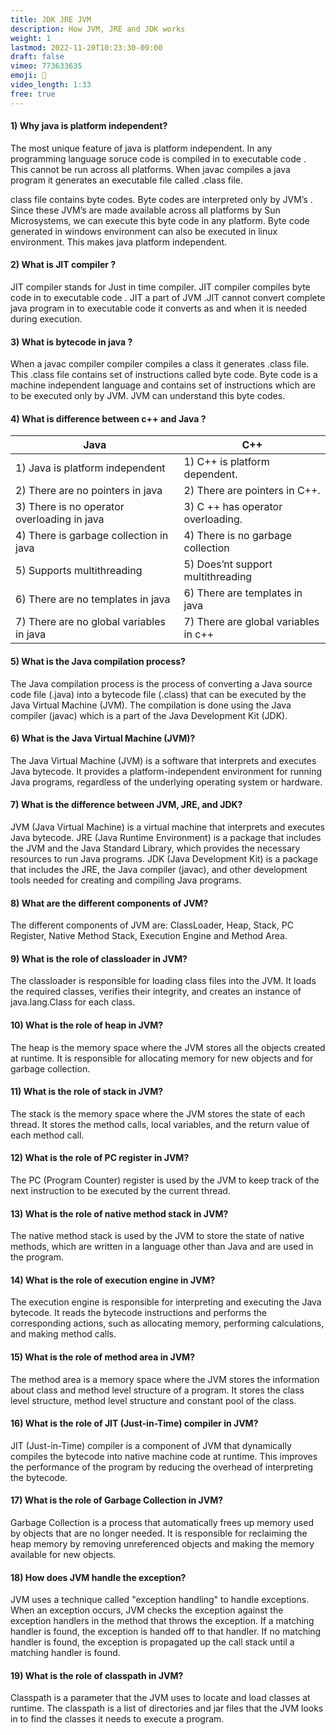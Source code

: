 ```yaml
---
title: JDK JRE JVM
description: How JVM, JRE and JDK works
weight: 1
lastmod: 2022-11-20T10:23:30-09:00
draft: false
vimeo: 773633635
emoji: 🚆
video_length: 1:33
free: true 
---
```


#### 1) Why java is platform independent?

The most unique feature of java is platform independent. In any programming language soruce code is 
compiled in to executable code . This cannot be run across all platforms. When javac compiles a java 
program it generates an executable file called .class file.

class file contains byte codes. Byte codes are interpreted only by JVM’s . Since these JVM’s are made 
available across all platforms by Sun Microsystems, we can execute this byte code in any platform. Byte 
code generated in windows environment can also be executed in linux environment. This makes java 
platform independent.

#### 2) What is JIT compiler ?

JIT compiler stands for Just in time compiler. JIT compiler compiles byte code in to executable code . 
JIT a part of JVM .JIT cannot convert complete java program in to executable code it converts as and 
when it is needed during execution.

#### 3) What is bytecode in java ?

When a javac compiler compiler compiles a class it generates .class file. This .class file contains set of 
instructions called byte code. Byte code is a machine independent language and contains set of 
instructions which are to be executed only by JVM. JVM can understand this byte codes.

#### 4) What is difference between c++ and Java ?

| Java  | C++  |
|---|---|
| 1) Java is platform independent | 1)  C++ is platform dependent. |
| 2) There are no pointers in java   | 2) There are pointers in C++. |
| 3) There is no operator overloading in java  | 3) C ++ has operator overloading.  |
| 4) There is garbage collection in java   | 4) There is no garbage collection  |
| 5) Supports multithreading  |  5) Does’nt support multithreading |
| 6) There are no templates in java  |  6) There are templates in java |
| 7) There are no global variables in java   | 7) There are global variables in c++  |

#### 5) What is the Java compilation process?
The Java compilation process is the process of converting a Java source code file (.java) into a bytecode file (.class) that can be executed by the Java Virtual Machine (JVM). The compilation is done using the Java compiler (javac) which is a part of the Java Development Kit (JDK).

#### 6) What is the Java Virtual Machine (JVM)?
The Java Virtual Machine (JVM) is a software that interprets and executes Java bytecode. It provides a platform-independent environment for running Java programs, regardless of the underlying operating system or hardware.

#### 7) What is the difference between JVM, JRE, and JDK?
JVM (Java Virtual Machine) is a virtual machine that interprets and executes Java bytecode.
JRE (Java Runtime Environment) is a package that includes the JVM and the Java Standard Library, which provides the necessary resources to run Java programs.
JDK (Java Development Kit) is a package that includes the JRE, the Java compiler (javac), and other development tools needed for creating and compiling Java programs.

#### 8) What are the different components of JVM?
The different components of JVM are: ClassLoader, Heap, Stack, PC Register, Native Method Stack, Execution Engine and Method Area.

#### 9) What is the role of classloader in JVM?
The classloader is responsible for loading class files into the JVM. It loads the required classes, verifies their integrity, and creates an instance of java.lang.Class for each class.

#### 10) What is the role of heap in JVM?
The heap is the memory space where the JVM stores all the objects created at runtime. It is responsible for allocating memory for new objects and for garbage collection.

#### 11) What is the role of stack in JVM?
The stack is the memory space where the JVM stores the state of each thread. It stores the method calls, local variables, and the return value of each method call.

#### 12) What is the role of PC register in JVM?
The PC (Program Counter) register is used by the JVM to keep track of the next instruction to be executed by the current thread.

#### 13) What is the role of native method stack in JVM?
The native method stack is used by the JVM to store the state of native methods, which are written in a language other than Java and are used in the program.

#### 14) What is the role of execution engine in JVM?

The execution engine is responsible for interpreting and executing the Java bytecode. It reads the bytecode instructions and performs the corresponding actions, such as allocating memory, performing calculations, and making method calls.

#### 15) What is the role of method area in JVM?
The method area is a memory space where the JVM stores the information about class and method level structure of a program. It stores the class level structure, method level structure and constant pool of the class.

#### 16) What is the role of JIT (Just-in-Time) compiler in JVM?
JIT (Just-in-Time) compiler is a component of JVM that dynamically compiles the bytecode into native machine code at runtime. This improves the performance of the program by reducing the overhead of interpreting the bytecode.

#### 17) What is the role of Garbage Collection in JVM?
Garbage Collection is a process that automatically frees up memory used by objects that are no longer needed. It is responsible for reclaiming the heap memory by removing unreferenced objects and making the memory available for new objects.

#### 18) How does JVM handle the exception?
JVM uses a technique called "exception handling" to handle exceptions. When an exception occurs, JVM checks the exception against the exception handlers in the method that throws the exception. If a matching handler is found, the exception is handed off to that handler. If no matching handler is found, the exception is propagated up the call stack until a matching handler is found.

#### 19) What is the role of classpath in JVM?
Classpath is a parameter that the JVM uses to locate and load classes at runtime. The classpath is a list of directories and jar files that the JVM looks in to find the classes it needs to execute a program.
